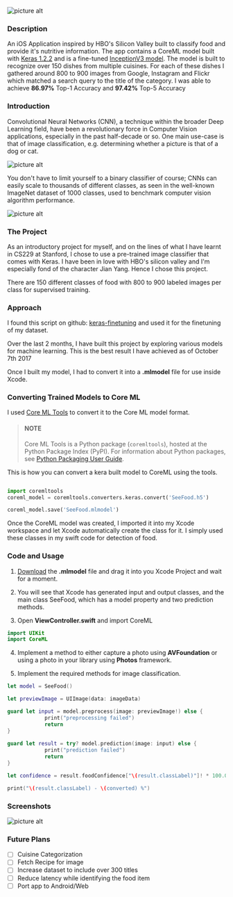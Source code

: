 ![picture alt](https://raw.githubusercontent.com/chaitanya-ramji/See-Food/master/banner.png)

### Description ###
An iOS Application inspired by HBO's Silicon Valley built to classify food and provide it's nutritive information. The app contains a CoreML model built with [Keras 1.2.2](https://keras.io) and is a fine-tuned [InceptionV3 model](https://arxiv.org/abs/1512.00567). The model is built to recognize over 150 dishes from multiple cuisines. For each of these dishes I gathered around 800 to 900 images from Google, Instagram and Flickr which matched a search query to the title of the category. I was able to achieve **86.97%** Top-1 Accuracy and **97.42%** Top-5 Accuracy

### Introduction ###
Convolutional Neural Networks (CNN), a technique within the broader Deep Learning field, have been a revolutionary force in Computer Vision applications, especially in the past half-decade or so. One main use-case is that of image classification, e.g. determining whether a picture is that of a dog or cat.

![picture alt](http://d3kbpzbmcynnmx.cloudfront.net/wp-content/uploads/2015/11/Screen-Shot-2015-11-07-at-7.26.20-AM.png)

You don't have to limit yourself to a binary classifier of course; CNNs can easily scale to thousands of different classes, as seen in the well-known ImageNet dataset of 1000 classes, used to benchmark computer vision algorithm performance.

![picture alt](https://blog.keras.io/img/keras-tensorflow-logo.jpg)

### The Project ###
As an introductory project for myself, and on the lines of what I have learnt in CS229 at Stanford, I chose to use a pre-trained image classifier that comes with Keras. I have been in love with HBO's silicon valley and I'm especially fond of the character Jian Yang. Hence I chose this project.

There are 150 different classes of food with 800 to 900 labeled images per class for supervised training. 

### Approach ###
I found this script on github: [keras-finetuning](https://github.com/danielvarga/keras-finetuning) and used it for the finetuning of my dataset.

Over the last 2 months, I have built this project by exploring various models for machine learning. This is the best result I have achieved as of October 7th 2017

Once I built my model, I had to convert it into a __.mlmodel__ file for use inside Xcode. 

### Converting Trained Models to Core ML ###
I used [Core ML Tools](https://pypi.python.org/pypi/coremltools) to convert it to the Core ML model format.
> #### NOTE ####
>Core ML Tools is a Python package (`coremltools`), hosted at the Python Package Index (PyPI). For information about Python packages, see [Python Packaging User Guide](https://packaging.python.org/guides/migrating-to-pypi-org/).

This is how you can convert a kera built model to CoreML using the tools.

```python

import coremltools
coreml_model = coremltools.converters.keras.convert('SeeFood.h5')

coreml_model.save('SeeFood.mlmodel')
```

Once the CoreML model was created, I imported it into my Xcode workspace and let Xcode automatically create the class for it. I simply used these classes in my swift code for detection of food.

### Code and Usage ###
1. [Download](https://www.dropbox.com/s/ikdq6u6ca35432u/SeeFood.mlmodel?dl=0) the __.mlmodel__ file and drag it into you Xcode Project and wait for a moment.

2. You will see that Xcode has generated input and output classes, and the main class SeeFood, which has a model property and two prediction methods.

3. Open __ViewController.swift__ and import CoreML

```swift
import UIKit
import CoreML
```

4. Implement a method to either capture a photo using __AVFoundation__ or using a photo in your library using __Photos__ framework.

5. Implement the required methods for image classification.

```swift
let model = SeeFood()

let previewImage = UIImage(data: imageData)

guard let input = model.preprocess(image: previewImage!) else {
            print("preprocessing failed")
            return
}
        
guard let result = try? model.prediction(image: input) else {
            print("prediction failed")
            return
}

let confidence = result.foodConfidence["\(result.classLabel)"]! * 100.0

print("\(result.classLabel) - \(converted) %")

```


### Screenshots ###
![picture alt](https://raw.githubusercontent.com/chaitanya-ramji/See-Food/master/banner-screenshots.png)

### Future Plans ###
- [ ] Cuisine Categorization
- [ ] Fetch Recipe for image
- [ ] Increase dataset to include over 300 titles
- [ ] Reduce latency while identifying the food item
- [ ] Port app to Android/Web 
